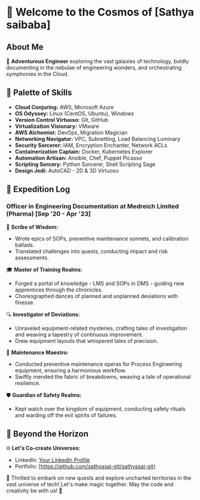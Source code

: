 # 🌌 Welcome to the Cosmos of [Sathya saibaba]

## About Me

🚀 **Adventurous Engineer** exploring the vast galaxies of technology, boldly documenting in the nebulae of engineering wonders, and orchestrating symphonies in the Cloud.

## 🎨 Palette of Skills

- **Cloud Conjuring:** AWS, Microsoft Azure
- **OS Odyssey:** Linux (CentOS, Ubuntu), Windows
- **Version Control Virtuoso:** Git, GitHub
- **Virtualization Visionary:** VMware
- **AWS Alchemist:** DevOps, Migration Magician
- **Networking Navigator:** VPC, Subnetting, Load Balancing Luminary
- **Security Sorcerer:** IAM, Encryption Enchanter, Network ACLs
- **Containerization Captain:** Docker, Kubernetes Explorer
- **Automation Artisan:** Ansible, Chef, Puppet Picasso
- **Scripting Sorcery:** Python Sorcerer, Shell Scripting Sage
- **Design Jedi:** AutoCAD - 2D & 3D Virtuoso

## 🚀 Expedition Log

### Officer in Engineering Documentation at Medreich Limited (Pharma) [Sep '20 - Apr '23]

📜 **Scribe of Wisdom:**
- Wrote epics of SOPs, preventive maintenance sonnets, and calibration ballads.
- Translated challenges into quests, conducting impact and risk assessments.

🎓 **Master of Training Realms:**
- Forged a portal of knowledge - LMS and SOPs in DMS - guiding new apprentices through the chronicles.
- Choreographed dances of planned and unplanned deviations with finesse.

🔍 **Investigator of Deviations:**
- Unraveled equipment-related mysteries, crafting tales of investigation and weaving a tapestry of continuous improvement.
- Drew equipment layouts that whispered tales of precision.

🔧 **Maintenance Maestro:**
- Conducted preventive maintenance operas for Process Engineering equipment, ensuring a harmonious workflow.
- Swiftly mended the fabric of breakdowns, weaving a tale of operational resilience.

🛡️ **Guardian of Safety Realms:**
- Kept watch over the kingdom of equipment, conducting safety rituals and warding off the evil spirits of failures.

## 🌌 Beyond the Horizon

🌐 **Let's Co-create Universes:**
- LinkedIn: [Your LinkedIn Profile](https://www.linkedin.com/in/sathya-saibaba-b-a55760109/)
- Portfolio: [https://github.com/sathyasai-git/sathyasai-git)

🚀 Thrilled to embark on new quests and explore uncharted territories in the vast universe of tech! Let's make magic together. May the code and creativity be with us! 🚀

